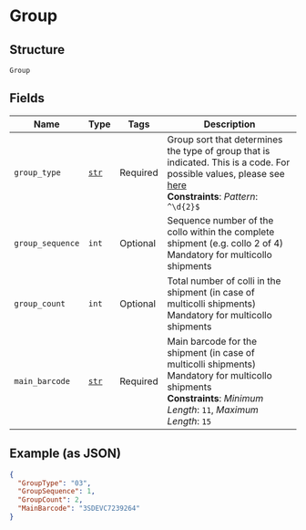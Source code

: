 
# Group

## Structure

`Group`

## Fields

| Name | Type | Tags | Description |
|  --- | --- | --- | --- |
| `group_type` | [`str`](../../doc/models/string-enum.md) | Required | Group sort that determines the type of group that is indicated. This is a code. For possible values, please see [here](#tag/Reference-codes/Group-types)<br>**Constraints**: *Pattern*: `^\d{2}$` |
| `group_sequence` | `int` | Optional | Sequence number of the collo within the complete shipment (e.g. collo 2 of 4) Mandatory for multicollo shipments |
| `group_count` | `int` | Optional | Total number of colli in the shipment (in case of multicolli shipments) Mandatory for multicollo shipments |
| `main_barcode` | [`str`](../../doc/models/string-enum.md) | Required | Main barcode for the shipment (in case of multicolli shipments) Mandatory for multicollo shipments<br>**Constraints**: *Minimum Length*: `11`, *Maximum Length*: `15` |

## Example (as JSON)

```json
{
  "GroupType": "03",
  "GroupSequence": 1,
  "GroupCount": 2,
  "MainBarcode": "3SDEVC7239264"
}
```

